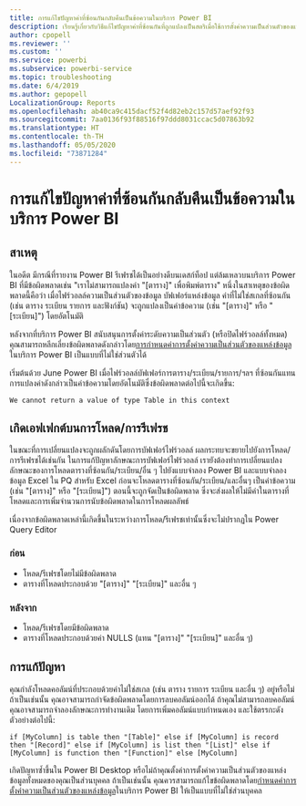 ```yaml
---
title: การแก้ไขปัญหาค่าที่ซ้อนกันกลับคืนเป็นข้อความในบริการ Power BI
description: เรียนรู้เกี่ยวกับวิธีแก้ไขปัญหาค่าที่ซ้อนกันที่ถูกแปลงเป็นสตริเมื่อใช้การตั้งค่าความเป็นส่วนตัวของแหล่งข้อมูลที่ไม่เหมาะสม
author: cpopell
ms.reviewer: ''
ms.custom: ''
ms.service: powerbi
ms.subservice: powerbi-service
ms.topic: troubleshooting
ms.date: 6/4/2019
ms.author: gepopell
LocalizationGroup: Reports
ms.openlocfilehash: ab40ca9c415dacf52f4d82eb2c157d57aef92f93
ms.sourcegitcommit: 7aa0136f93f88516f97ddd8031ccac5d07863b92
ms.translationtype: HT
ms.contentlocale: th-TH
ms.lasthandoff: 05/05/2020
ms.locfileid: "73871284"
---
```

# <a name="troubleshooting-nested-values-returned-as-text-in-power-bi-service"></a>การแก้ไขปัญหาค่าที่ซ้อนกันกลับคืนเป็นข้อความในบริการ Power BI

## <a name="cause"></a>สาเหตุ

ในอดีต มีกรณีที่รายงาน Power BI รีเฟรชได้เป็นอย่างดีบนเดสก์ท็อป แต่ล้มเหลวบนบริการ Power BI ที่มีข้อผิดพลาดเช่น "เราไม่สามารถแปลงค่า "[ตาราง]" เพื่อพิมพ์ตาราง" หนึ่งในสาเหตุของข้อผิดพลาดนี้คือว่า เมื่อไฟร์วอลล์ความเป็นส่วนตัวของข้อมูล บัฟเฟอร์แหล่งข้อมูล ค่าที่ไม่ใช่สเกลที่ซ้อนกัน (เช่น ตาราง ระเบียน รายการ และฟังก์ชัน) จะถูกแปลงเป็นค่าข้อความ (เช่น "[ตาราง]" หรือ "[ระเบียน]") โดยอัตโนมัติ

หลังจากที่บริการ Power BI สนับสนุนการตั้งค่าระดับความเป็นส่วนตัว (หรือปิดไฟร์วอลล์ทั้งหมด) คุณสามารถหลีกเลี่ยงข้อผิดพลาดดังกล่าวโดย[การกำหนดค่าการตั้งค่าความเป็นส่วนตัวของแหล่งข้อมูล](https://powerbi.microsoft.com/blog/privacy-levels-for-cloud-data-sources/)ในบริการ Power BI เป็นแบบที่ไม่ใช่ส่วนตัวได้

เริ่มต้นด้วย June Power BI เมื่อไฟร์วอลล์บัฟเฟอร์การตาราง/ระเบียน/รายการ/ฯลฯ ที่ซ้อนกันแทนการแปลงค่าดังกล่าวเป็นค่าข้อความโดยอัตโนมัติซึ่งข้อผิดพลาดต่อไปนี้จะเกิดขึ้น: 

`We cannot return a value of type Table in this context`

## <a name="effect-on-loadrefresh"></a>เกิดเอฟเฟกต์บนการโหลด/การรีเฟรช

ในขณะที่การเปลี่ยนแปลงจะถูกผลักดันโดยการบัฟเฟอร์ไฟร์วอลล์ ผลกระทบจะขยายไปยังการโหลด/การรีเฟรชได้เช่นกัน ในการแก้ปัญหาลักษณะการบัฟเฟอร์ไฟร์วอลล์ เรายังต้องทำการเปลี่ยนแปลงลักษณะของการโหลดตารางที่ซ้อนกัน/ระเบียน/อื่น ๆ ไปยังแบบจำลอง Power BI และแบบจำลองข้อมูล Excel ใน PQ สำหรับ Excel ก่อนจะโหลดตารางที่ซ้อนกัน/ระเบียน/และอื่นๆ เป็นค่าข้อความ (เช่น "[ตาราง]" หรือ "[ระเบียน]") ตอนนี้จะถูกจัดเป็นข้อผิดพลาด ซึ่งจะส่งผลให้ไม่มีค่าในตารางที่โหลดและการเพิ่มจำนวนการนับข้อผิดพลาดในการโหลดผลลัพธ์

เนื่องจากข้อผิดพลาดเหล่านี้เกิดขึ้นในระหว่างการโหลด/รีเฟรชเท่านั้นซึ่งจะไม่ปรากฏใน Power Query Editor

### <a name="before"></a>ก่อน

- โหลด/รีเฟรชโดยไม่มีข้อผิดพลาด
- ตารางที่โหลดประกอบด้วย "[ตาราง]" "[ระเบียน]" และอื่น ๆ
 

### <a name="after"></a>หลังจาก

- โหลด/รีเฟรชโดยมีข้อผิดพลาด
- ตารางที่โหลดประกอบด้วยค่า NULLS (แทน "[ตาราง]" "[ระเบียน]" และอื่น ๆ)
 

## <a name="resolution"></a>การแก้ปัญหา

คุณกำลังโหลดคอลัมน์ที่ประกอบด้วยค่าไม่ใช่สเกล (เช่น ตาราง รายการ ระเบียน และอื่น ๆ) อยู่หรือไม่
ถ้าเป็นเช่นนั้น คุณอาจสามารถกำจัดข้อผิดพลาดโดยการลบคอลัมน์ออกได้
ถ้าคุณไม่สามารถลบคอลัมน์ คุณอาจสามารถจำลองลักษณะการทำงานเดิม โดยการเพิ่มคอลัมน์แบบกำหนดเอง และใช้ตรรกะดังตัวอย่างต่อไปนี้:

`if [MyColumn] is table then "[Table]" else if [MyColumn] is record then "[Record]" else if [MyColumn] is list then "[List]" else if [MyColumn] is function then "[Function]" else [MyColumn]`

เกิดปัญหาซ้ำขึ้นใน Power BI Desktop หรือไม่ถ้าคุณตั้งค่าการตั้งค่าความเป็นส่วนตัวของแหล่งข้อมูลทั้งหมดของคุณเป็นส่วนบุคคล
ถ้าเป็นเช่นนั้น คุณควรสามารถแก้ไขข้อผิดพลาดโดย[กำหนดค่าการตั้งค่าความเป็นส่วนตัวของแหล่งข้อมูล](https://powerbi.microsoft.com/blog/privacy-levels-for-cloud-data-sources/)ในบริการ Power BI ให้เป็นแบบที่ไม่ใช่ส่วนบุคคล
